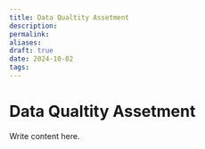 ```yaml
---
title: Data Qualtity Assetment
description: 
permalink: 
aliases: 
draft: true
date: 2024-10-02
tags: 
---
```

# Data Qualtity Assetment

Write content here.
